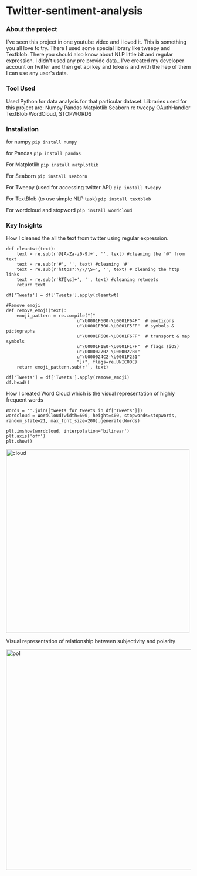 # Twitter-sentiment-analysis

### About the project
I've seen this project in one youtube video and i loved it.
This is something you all love to try.
There I used some special library like tweepy and Textblob.
There you should also know about NLP little bit and regular expression.
I didn't used any pre provide data..
I've created my developer account on twitter and then get api key and tokens and with the hep of them I can use any user's data.


### Tool Used
Used Python for data analysis for that particular dataset. Libraries used for this project are:
Numpy
Pandas
Matplotlib
Seaborn
re
tweepy
OAuthHandler
TextBlob
WordCloud, STOPWORDS

### Installation
for numpy
```pip install numpy```


for Pandas
```pip install pandas```


For Matplotlib
```pip install matplotlib```


For Seaborn
```pip install seaborn```


For Tweepy  (used for accessing twitter API)
```pip install tweepy```





For TextBlob   (to use simple NLP task)
```pip install textblob```


For wordcloud and stopword
```pip install wordcloud```



### Key Insights

How I cleaned the all the text from twitter using regular expression.

```
def cleantwt(text):
    text = re.sub(r'@[A-Za-z0-9]+', '', text) #cleaning the '@' from text
    text = re.sub(r'#', '', text) #cleaning '#'
    text = re.sub(r'https?:\/\/\S+', '', text) # cleaning the http links
    text = re.sub(r'RT[\s]+', '', text) #cleaning retweets
    return text

df['Tweets'] = df['Tweets'].apply(cleantwt)

#Remove emoji
def remove_emoji(text):
    emoji_pattern = re.compile("["
                           u"\U0001F600-\U0001F64F"  # emoticons
                           u"\U0001F300-\U0001F5FF"  # symbols & pictographs
                           u"\U0001F680-\U0001F6FF"  # transport & map symbols
                           u"\U0001F1E0-\U0001F1FF"  # flags (iOS)
                           u"\U00002702-\U000027B0"
                           u"\U000024C2-\U0001F251"
                           "]+", flags=re.UNICODE)
    return emoji_pattern.sub(r'', text)

df['Tweets'] = df['Tweets'].apply(remove_emoji)
df.head()
```

How I created Word Cloud which is the visual representation of highly frequent words

```stopwords = set(STOPWORDS)
Words = ''.join([tweets for tweets in df['Tweets']])
wordcloud = WordCloud(width=600, height=400, stopwords=stopwords, random_state=21, max_font_size=200).generate(Words)

plt.imshow(wordcloud, interpolation='bilinear')
plt.axis('off')
plt.show()
```

<img width="500" alt="cloud" src="https://user-images.githubusercontent.com/69238621/140746555-28bf6ae0-e9bb-4378-a7bf-1e1b86346bfe.PNG">


Visual representation of relationship between subjectivity and polarity

<img width="600" alt="pol" src="https://user-images.githubusercontent.com/69238621/140746805-b74d70b0-61a6-4e8a-925f-3877a30689e1.PNG">
